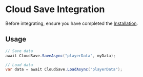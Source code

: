 # Cloud Save Integration

Before integrating, ensure you have completed the [Installation](../Installation.md).

## Usage

```csharp
// Save data
await CloudSave.SaveAsync("playerData", myData);

// Load data
var data = await CloudSave.LoadAsync("playerData");
```